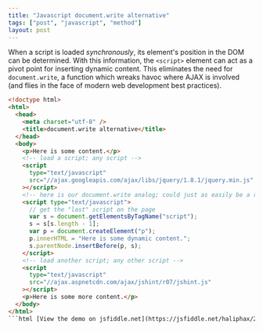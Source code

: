 ```yaml
---
title: "Javascript document.write alternative"
tags: ["post", "javascript", "method"]
layout: post
---
```


When a script is loaded _synchronously_, its element's position in the
DOM can be determined. With this information, the `<script>` element can
act as a pivot point for inserting dynamic content. This eliminates the
need for `document.write`, a function which wreaks havoc where AJAX is
involved (and flies in the face of modern web development best
practices).<!--more-->

````html
<!doctype html>
<html>
  <head>
    <meta charset="utf-8" />
    <title>document.write alternative</title>
  </head>
  <body>
    <p>Here is some content.</p>
    <!-- load a script; any script -->
    <script
      type="text/javascript"
      src="//ajax.googleapis.com/ajax/libs/jquery/1.8.1/jquery.min.js"
    ></script>
    <!-- here is our document.write analog; could just as easily be a remote file -->
    <script type="text/javascript">
      // get the "last" script on the page
      var s = document.getElementsByTagName("script");
      s = s[s.length - 1];
      var p = document.createElement("p");
      p.innerHTML = "Here is some dynamic content.";
      s.parentNode.insertBefore(p, s);
    </script>
    <!-- load another script; any other script -->
    <script
      type="text/javascript"
      src="//ajax.aspnetcdn.com/ajax/jshint/r07/jshint.js"
    ></script>
    <p>Here is some more content.</p>
  </body>
</html>
```html [View the demo on jsfiddle.net](https://jsfiddle.net/haliphax/2y4cx/)
````
